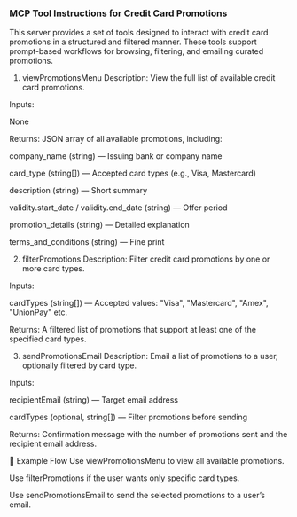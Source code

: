 ### MCP Tool Instructions for Credit Card Promotions
This server provides a set of tools designed to interact with credit card promotions in a structured and filtered manner. These tools support prompt-based workflows for browsing, filtering, and emailing curated promotions.

1. viewPromotionsMenu
   Description: View the full list of available credit card promotions.

Inputs:

None

Returns:
JSON array of all available promotions, including:

company_name (string) — Issuing bank or company name

card_type (string[]) — Accepted card types (e.g., Visa, Mastercard)

description (string) — Short summary

validity.start_date / validity.end_date (string) — Offer period

promotion_details (string) — Detailed explanation

terms_and_conditions (string) — Fine print

2. filterPromotions
   Description: Filter credit card promotions by one or more card types.

Inputs:

cardTypes (string[]) — Accepted values: "Visa", "Mastercard", "Amex", "UnionPay" etc.

Returns:
A filtered list of promotions that support at least one of the specified card types.

3. sendPromotionsEmail
   Description: Email a list of promotions to a user, optionally filtered by card type.

Inputs:

recipientEmail (string) — Target email address

cardTypes (optional, string[]) — Filter promotions before sending

Returns:
Confirmation message with the number of promotions sent and the recipient email address.

🔁 Example Flow
Use viewPromotionsMenu to view all available promotions.

Use filterPromotions if the user wants only specific card types.

Use sendPromotionsEmail to send the selected promotions to a user’s email.

